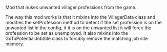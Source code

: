 Mod that nukes unwanted villager professions from the game.

The way this mod works is that it mixins into the VillagerData class and modifies the setProfession method to detect if the set profession is on the unwanted list in the config, if it is on the unwanted list it will force the profession to be set as unemployed. It also mixins into the GoToPotentialJobSite class
to forcibly remove the matching job site memory.
